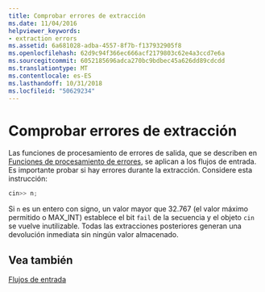 ```yaml
---
title: Comprobar errores de extracción
ms.date: 11/04/2016
helpviewer_keywords:
- extraction errors
ms.assetid: 6a681028-adba-4557-8f7b-f137932905f8
ms.openlocfilehash: 62d9c94f366ec666acf2179803c62e4a3ccd7e6a
ms.sourcegitcommit: 6052185696adca270bc9bdbec45a626dd89cdcdd
ms.translationtype: MT
ms.contentlocale: es-ES
ms.lasthandoff: 10/31/2018
ms.locfileid: "50629234"
---
```

# <a name="testing-for-extraction-errors"></a>Comprobar errores de extracción

Las funciones de procesamiento de errores de salida, que se describen en [Funciones de procesamiento de errores](../standard-library/output-file-stream-member-functions.md), se aplican a los flujos de entrada. Es importante probar si hay errores durante la extracción. Considere esta instrucción:

```cpp
cin>> n;
```

Si `n` es un entero con signo, un valor mayor que 32.767 (el valor máximo permitido o MAX_INT) establece el bit `fail` de la secuencia y el objeto `cin` se vuelve inutilizable. Todas las extracciones posteriores generan una devolución inmediata sin ningún valor almacenado.

## <a name="see-also"></a>Vea también

[Flujos de entrada](../standard-library/input-streams.md)<br/>
